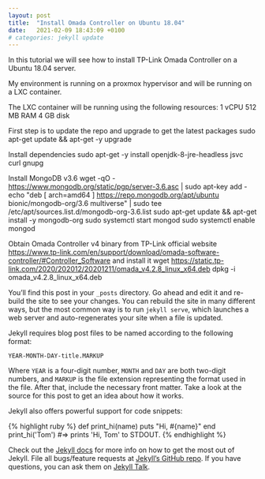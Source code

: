 ```yaml
---
layout: post
title:  "Install Omada Controller on Ubuntu 18.04"
date:   2021-02-09 18:43:09 +0100
# categories: jekyll update
---
```


In this tutorial we will see how to install TP-Link Omada Controller on a Ubuntu 18.04 server.

My environment is running on a proxmox hypervisor and will be running on a LXC container.

The LXC container will be running using the following resources:
1 vCPU
512 MB RAM
4 GB disk

First step is to update the repo and upgrade to get the latest packages
sudo apt-get update && apt-get -y upgrade

Install dependencies
sudo apt-get -y install openjdk-8-jre-headless jsvc curl gnupg

Install MongoDB v3.6
wget -qO - https://www.mongodb.org/static/pgp/server-3.6.asc | sudo apt-key add -
echo "deb [ arch=amd64 ] https://repo.mongodb.org/apt/ubuntu bionic/mongodb-org/3.6 multiverse" | sudo tee /etc/apt/sources.list.d/mongodb-org-3.6.list
sudo apt-get update && apt-get install -y mongodb-org
sudo systemctl start mongod
sudo systemctl enable mongod

Obtain Omada Controller v4 binary from TP-Link official website https://www.tp-link.com/en/support/download/omada-software-controller/#Controller_Software and install it
wget https://static.tp-link.com/2020/202012/20201211/omada_v4.2.8_linux_x64.deb
dpkg -i omada_v4.2.8_linux_x64.deb

You’ll find this post in your `_posts` directory. Go ahead and edit it and re-build the site to see your changes. You can rebuild the site in many different ways, but the most common way is to run `jekyll serve`, which launches a web server and auto-regenerates your site when a file is updated.

Jekyll requires blog post files to be named according to the following format:

`YEAR-MONTH-DAY-title.MARKUP`

Where `YEAR` is a four-digit number, `MONTH` and `DAY` are both two-digit numbers, and `MARKUP` is the file extension representing the format used in the file. After that, include the necessary front matter. Take a look at the source for this post to get an idea about how it works.

Jekyll also offers powerful support for code snippets:

{% highlight ruby %}
def print_hi(name)
  puts "Hi, #{name}"
end
print_hi('Tom')
#=> prints 'Hi, Tom' to STDOUT.
{% endhighlight %}

Check out the [Jekyll docs][jekyll-docs] for more info on how to get the most out of Jekyll. File all bugs/feature requests at [Jekyll’s GitHub repo][jekyll-gh]. If you have questions, you can ask them on [Jekyll Talk][jekyll-talk].

[jekyll-docs]: https://jekyllrb.com/docs/home
[jekyll-gh]:   https://github.com/jekyll/jekyll
[jekyll-talk]: https://talk.jekyllrb.com/
